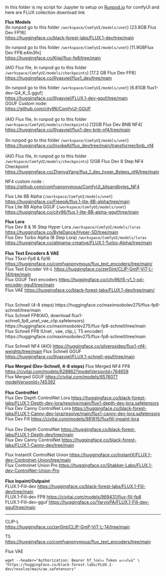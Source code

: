 In this folder is my script for Jupyter to setup on [Runpod.io](https://runpod.io?ref=c0v5p0ys)  for comfyUI and here are FLUX collection download link

**Flux Models** <br>
(In runpod go to this folder ```/workspace/ComfyUI/models/unet```) [23.8GB Flux Dev FP16] <br>
https://huggingface.co/black-forest-labs/FLUX.1-dev/tree/main <br>

(In runpod go to this folder ```/workspace/ComfyUI/models/unet```) [11.9GBFlux Dev FP8.e4m3fn] <br>
https://huggingface.co/Kijai/flux-fp8/tree/main <br>

(AIO Flux file, In runpod go to this folder ```/workspace/ComfyUI/models/checkpoints```) [17.2 GB Flux Dev FP8]<br>
 https://huggingface.co/lllyasviel/flux1_dev/tree/main <br>
 
(In runpod go to this folder ```/workspace/ComfyUI/models/unet```) [6.81GB flux1-dev-Q4_K_S.gguf] <br>
https://huggingface.co/lllyasviel/FLUX.1-dev-gguf/tree/main <br>
GGUF Custom node: <br>
https://github.com/city96/ComfyUI-GGUF <br>
<br>
(AIO Flux file, In runpod go to this folder ```/workspace/ComfyUI/models/checkpoints```) [12GB Flux Dev BNB NF4] <br>
https://huggingface.co/lllyasviel/flux1-dev-bnb-nf4/tree/main <br>
<br>
(In runpod go to this folder ```/workspace/ComfyUI/models/unet```) <br> https://huggingface.co/InvokeAI/flux_dev/tree/main/transformer/bnb_nf4 <br>
<br> 
(AIO Flux file, In runpod go to this folder ```/workspace/ComfyUI/models/checkpoints```) 12GB Flux Dev 8 Step NF4 Checkpoint<br> 
https://huggingface.co/ZhenyaYang/flux_1_dev_hyper_8steps_nf4/tree/main <br>

NF4 custom node : https://github.com/comfyanonymous/ComfyUI_bitsandbytes_NF4 <br>

Flux Lite 8B Alpha  (```/workspace/ComfyUI/models/unet```) https://huggingface.co/Freepik/flux.1-lite-8B-alpha/tree/main <br>
Flux Lite 8B Alpha GGUF (```/workspace/ComfyUI/models/unet```) https://huggingface.co/city96/flux.1-lite-8B-alpha-gguf/tree/main <br>

**Flux Lora** <br>
Flux Dev 8 & 16 Step Hyper Lora ```/workspace/ComfyUI/models/loras``` https://huggingface.co/ByteDance/Hyper-SD/tree/main <br>
Flux Dev Turbo Alpha (8 Step Lora) ```/workspace/ComfyUI/models/loras``` https://huggingface.co/alimama-creative/FLUX.1-Turbo-Alpha/tree/main <br>
<br>
**Flux Text Encoders & VAE** <br>
Flux T5xxl-Fp8 & Fp16 https://huggingface.co/comfyanonymous/flux_text_encoders/tree/main/ <br>
Flux Text Encoder Vit-L https://huggingface.co/zer0int/CLIP-GmP-ViT-L-14/tree/main <br>
Flux GGUF Text encoders  https://huggingface.co/city96/t5-v1_1-xxl-encoder-gguf/tree/main <br>
Flux VAE https://huggingface.co/black-forest-labs/FLUX.1-dev/tree/main/ <br>

<br>
Flux Schnell (4-8 steps) https://huggingface.co/maximsobolev275/flux-fp8-schnell/tree/main  <br>
Flux Schnell FP8(AIO, download flux1-schnell_fp8_unet_vae_clip.safetensors) https://huggingface.co/maximsobolev275/flux-fp8-schnell/tree/main <br>
Flux Schnell FP8 (Unet ,  vae, clip_l, T5 encoder) https://huggingface.co/maximsobolev275/flux-fp8-schnell/tree/main <br>

Flux Schnell NF4 (AIO) https://huggingface.co/silveroxides/flux1-nf4-weights/tree/main
Flux Schnell GGUF https://huggingface.co/lllyasviel/FLUX.1-schnell-gguf/tree/main

**Flux Merged (Dev-Schnell, 4-8 steps)**
Flux Merged NF4 FP8 https://civitai.com/models/628862?modelVersionId=764659 <br>
Flux Merged GGUF https://civitai.com/models/657607?modelVersionId=745392 <br>
<br>
**Flux ControlNet** <br>
Flux Dev Depth ControlNet Lora https://huggingface.co/black-forest-labs/FLUX.1-Depth-dev-lora/resolve/main/flux1-depth-dev-lora.safetensors <br>
Flux Dev Canny ControlNet Lora https://huggingface.co/black-forest-labs/FLUX.1-Canny-dev-lora/resolve/main/flux1-canny-dev-lora.safetensors
Flux Dev Fill https://civitai.com/models/981615/fluxfill-inpaint-lora <br>
<br>
Flux Dev Depth ControlNet  https://huggingface.co/black-forest-labs/FLUX.1-Depth-dev/tree/main <br>
Flux Dev Canny ControlNet https://huggingface.co/black-forest-labs/FLUX.1-Canny-dev/tree/main<br>

Flux InstantX ControlNet Union https://huggingface.co/InstantX/FLUX.1-dev-Controlnet-Union/tree/main <br>
Flux Controlnet Union Pro https://huggingface.co/Shakker-Labs/FLUX.1-dev-ControlNet-Union-Pro<br>
<br>
**Flux Inpaint/Outpaint** <br>
FLUX.1-Fill-dev https://huggingface.co/black-forest-labs/FLUX.1-Fill-dev/tree/main<br>
FLUX.1-Fill-dev FP8 https://civitai.com/models/969431/flux-fill-fp8<br>
FLUX.1-Fill-dev-gguf https://huggingface.co/YarvixPA/FLUX.1-Fill-dev-gguf/tree/main<br>

---
CLIP-L <br>
https://huggingface.co/zer0int/CLIP-GmP-ViT-L-14/tree/main<br>

T5 <br>
https://huggingface.co/comfyanonymous/flux_text_encoders/tree/main <br>

Flux VAE
```
wget --header="Authorization: Bearer hf_ไปสร้าง Token มาวางในนี้" \
"https://huggingface.co/black-forest-labs/FLUX.1-dev/resolve/main/ae.safetensors"
```


